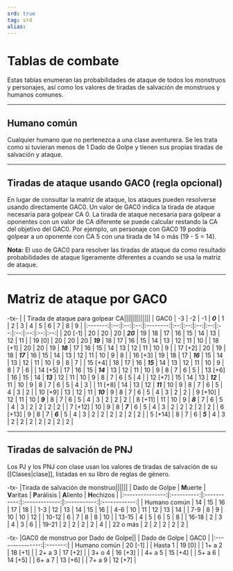 ```yaml
---
srd: true
tag: srd
alias: 
---
```

# Tablas de combate

Estas tablas enumeran las probabilidades de ataque de todos los monstruos y personajes, así como los valores de tiradas de salvación de monstruos y humanos comunes.

---
## Humano común

Cualquier humano que no pertenezca a una clase aventurera. Se les trata como si tuvieran menos de 1 Dado de Golpe y tienen sus propias tiradas de salvación y ataque.

---
## Tiradas de ataque usando GAC0 (regla opcional)

En lugar de consultar la matriz de ataque, los ataques pueden resolverse usando directamente GAC0. Un valor de GAC0 indica la tirada de ataque necesaria para golpear CA 0. La tirada de ataque necesaria para golpear a oponentes con un valor de CA diferente se puede calcular restando la CA del objetivo del GAC0. Por ejemplo, un personaje con GAC0 19 podría golpear a un oponente con CA 5 con una tirada de 14 o más (19 - 5 = 14).

**Nota:** El uso de GAC0 para resolver las tiradas de ataque da como resultado probabilidades de ataque ligeramente diferentes a cuando se usa la matriz de ataque.

---
# Matriz de ataque por GAC0

-tx-
| | Tirada de ataque para golpear CA|||||||||||||
|   GAC0  | -3 | -2 | -1 |  **_0_** |  1 |  2 |  3 |  4 |  5 |  6 |  7 |  8 |  9 |
|:-------:|:--:|:--:|:--:|:--------:|:--:|:--:|:--:|:--:|:--:|:--:|:--:|:--:|:--:|
| 20 [-1] | 20 | 20 | 20 | **_20_** | 19 | 18 | 17 | 16 | 15 | 14 | 13 | 12 | 11 |
|  19 [0] | 20 | 20 | 20 | **_19_** | 18 | 17 | 16 | 15 | 14 | 13 | 12 | 11 | 10 |
| 18 [+1] | 20 | 20 | 19 | **_18_** | 17 | 16 | 15 | 14 | 13 | 12 | 11 | 10 |  9 |
| 17 [+2] | 20 | 19 | 18 | **_17_** | 16 | 15 | 14 | 13 | 12 | 11 | 10 |  9 |  8 |
| 16 [+3] | 19 | 18 | 17 | **_16_** | 15 | 14 | 13 | 12 | 11 | 10 |  9 |  8 |  7 |
| 15 [+4] | 18 | 17 | 16 | **_15_** | 14 | 13 | 12 | 11 | 10 |  9 |  8 |  7 |  6 |
| 14 [+5] | 17 | 16 | 15 | **_14_** | 13 | 12 | 11 | 10 |  9 |  8 |  7 |  6 |  5 |
| 13 [+6] | 16 | 15 | 14 | **_13_** | 12 | 11 | 10 |  9 |  8 |  7 |  6 |  5 |  4 |
| 12 [+7] | 15 | 14 | 13 | **_12_** | 11 | 10 |  9 |  8 |  7 |  6 |  5 |  4 |  3 |
| 11 [+8] | 14 | 13 | 12 | **_11_** | 10 |  9 |  8 |  7 |  6 |  5 |  4 |  3 |  2 |
| 10 [+9] | 13 | 12 | 11 | **_10_** |  9 |  8 |  7 |  6 |  5 |  4 |  3 |  2 |  2 |
| 9 [+10] | 12 | 11 | 10 |  **_9_** |  8 |  7 |  6 |  5 |  4 |  3 |  2 |  2 |  2 |
| 8 [+11] | 11 | 10 |  9 |  **_8_** |  7 |  6 |  5 |  4 |  3 |  2 |  2 |  2 |  2 |
| 7 [+12] | 10 |  9 |  8 |  **_7_** |  6 |  5 |  4 |  3 |  2 |  2 |  2 |  2 |  2 |
| 6 [+13] |  9 |  8 |  7 |  **_6_** |  5 |  4 |  3 |  2 |  2 |  2 |  2 |  2 |  2 |
| 5 [+14] |  8 |  7 |  6 |  **_5_** |  4 |  3 |  2 |  2 |  2 |  2 |  2 |  2 |  2 |

---
## Tiradas de salvación de PNJ

Los PJ y los PNJ con clase usan los valores de tiradas de salvación de su [[Clases|clase]], listadas en su libro de reglas de género.

-tx-
|Tirada de salvación de monstruo||||||
| Dado de   Golpe | **M**uerte | **V**aritas | **P**arálisis | **A**liento | **H**echizos |
|:---------------:|:----------:|:-----------:|:-------------:|:-----------:|:------------:|
|  Humano común   |     14     |     15      |      16       |     17      |      18      |
|       1-3       |     12     |     13      |      14       |     15      |      16      |
|       4-6       |     10     |     11      |      12       |     13      |      14      | 
|       7-9       |     8      |      9      |      10       |     10      |      12      |
|      10-12      |     6      |      7      |       8       |      8      |      10      |
|      13-15      |     4      |      5      |       6       |      5      |      8       |
|      16-18      |     2      |      3      |       4       |      3      |      6       |
|      19-21      |     2      |      2      |       2       |      2      |      4       |
|    22 o más     |     2      |      2      |       2       |      2      |      2       |

-tx-
|GAC0 de monstruo por Dado de Golpe||
| Dado de   Golpe |   GAC0  |
|:---------------:|:-------:|
|   Humano común  | 20 [-1] |
|     Hasta 1     |  19 [0] |
|      1+ a 2     | 18 [+1] |
|      2+ a 3     | 17 [+2] |
|      3+ o 4     | 16 [+3] |
|      4+ a 5     | 15 [+4] |
|      5+ a 6     | 14 [+5] |
|      6+ a 7     | 13 [+6] |
|      7+ a 9     | 12 [+7] |





